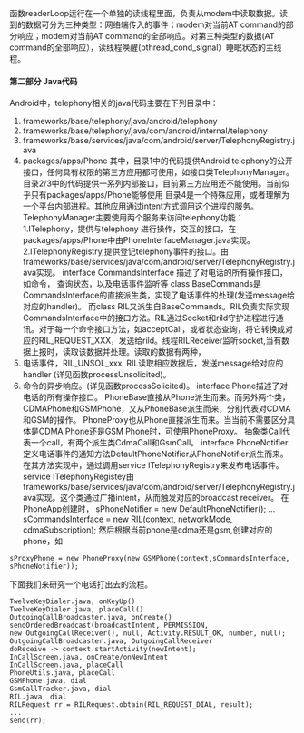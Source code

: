 函数readerLoop运行在一个单独的读线程里面，负责从modem中读取数据。读到的数据可分为三种类型：网络端传入的事件；modem对当前AT command的部分响应；modem对当前AT command的全部响应。对第三种类型的数据(AT command的全部响应），读线程唤醒(pthread_cond_signal）睡眠状态的主线程。
#### 第二部分 Java代码
Android中，telephony相关的java代码主要在下列目录中：
1. frameworks/base/telephony/java/android/telephony
2. frameworks/base/telephony/java/com/android/internal/telephony
3. frameworks/base/services/java/com/android/server/TelephonyRegistry.java
4. packages/apps/Phone
其中，目录1中的代码提供Android telephony的公开接口，任何具有权限的第三方应用都可使用，如接口类TelephonyManager。
目录2/3中的代码提供一系列内部接口，目前第三方应用还不能使用。当前似乎只有packages/apps/Phone能够使用
目录4是一个特殊应用，或者理解为一个平台内部进程。其他应用通过intent方式调用这个进程的服务。
TelephonyManager主要使用两个服务来访问telephony功能：
1.ITelephony，提供与telephony 进行操作，交互的接口，在packages/apps/Phone中由PhoneInterfaceManager.java实现。
2.ITelephonyRegistry,提供登记telephony事件的接口。由frameworks/base/services/java/com/android/server/TelephonyRegistry.java实现。
interface CommandsInterface 描述了对电话的所有操作接口，如命令， 查询状态，以及电话事件监听等
class BaseCommands是CommandsInterface的直接派生类，实现了电话事件的处理(发送message给对应的handler)。
而class RIL又派生自BaseCommands。RIL负责实际实现CommandsInterface中的接口方法。RIL通过Socket和rild守护进程进行通讯。对于每一个命令接口方法，如acceptCall，或者状态查询，将它转换成对应的RIL_REQUEST_XXX，发送给rild。线程RILReceiver监听socket,当有数据上报时，读取该数据并处理。读取的数据有两种，
1. 电话事件，RIL_UNSOL_xxx, RIL读取相应数据后，发送message给对应的handler (详见函数processUnsolicited)。
2. 命令的异步响应。(详见函数processSolicited)。
interface Phone描述了对电话的所有操作接口。 
PhoneBase直接从Phone派生而来。而另外两个类，CDMAPhone和GSMPhone，又从PhoneBase派生而来，分别代表对CDMA和GSM的操作。
PhoneProxy也从Phone直接派生而来。当当前不需要区分具体是CDMA Phone还是GSM Phone时，可使用PhoneProxy。
抽象类Call代表一个call，有两个派生类CdmaCall和GsmCall。
interface PhoneNotifier定义电话事件的通知方法DefaultPhoneNotifier从PhoneNotifier派生而来。在其方法实现中，通过调用service ITelephonyRegistry来发布电话事件。
service ITelephonyRegistey由frameworks/base/services/java/com/android/server/TelephonyRegistry.java实现。这个类通过广播intent，从而触发对应的broadcast receiver。
在PhoneApp创建时，
sPhoneNotifier = new DefaultPhoneNotifier();
...
sCommandsInterface = new RIL(context, networkMode, cdmaSubscription);
然后根据当前phone是cdma还是gsm,创建对应的phone，如
```  
sProxyPhone = new PhoneProxy(new GSMPhone(context,sCommandsInterface, sPhoneNotifier));
```
下面我们来研究一个电话打出去的流程。
```  
TwelveKeyDialer.java, onKeyUp()
TwelveKeyDialer.java, placeCall()
OutgoingCallBroadcaster.java, onCreate()
sendOrderedBroadcast(broadcastIntent, PERMISSION,
new OutgoingCallReceiver(), null, Activity.RESULT_OK, number, null);
OutgoingCallBroadcaster.java, OutgoingCallReceiver
doReceive -> context.startActivity(newIntent);
InCallScreen.java, onCreate/onNewIntent
InCallScreen.java, placeCall
PhoneUtils.java, placeCall
GSMPhone.java, dial
GsmCallTracker.java, dial
RIL.java, dial
RILRequest rr = RILRequest.obtain(RIL_REQUEST_DIAL, result);
...
send(rr);
```